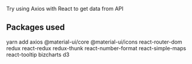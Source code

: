 Try using Axios with React to get data from API

## Packages used

yarn add axios @material-ui/core @material-ui/icons react-router-dom redux react-redux redux-thunk react-number-format react-simple-maps react-tooltip bizcharts d3